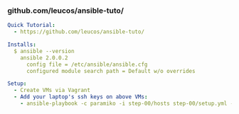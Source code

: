 
### github.com/leucos/ansible-tuto/

```yaml
Quick Tutorial:
  - https://github.com/leucos/ansible-tuto/
```

```yaml
Installs:
  $ ansible --version
    ansible 2.0.0.2
      config file = /etc/ansible/ansible.cfg
      configured module search path = Default w/o overrides  
```

```yaml
Setup:
  - Create VMs via Vagrant
  - Add your laptop's ssh keys on above VMs:
    - ansible-playbook -c paramiko -i step-00/hosts step-00/setup.yml --ask-pass --become  
```


